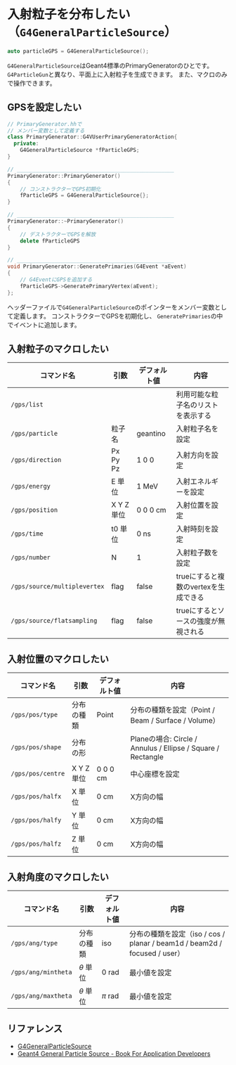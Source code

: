 # 入射粒子を分布したい（``G4GeneralParticleSource``）

```cpp
auto particleGPS = G4GeneralParticleSource();
```

``G4GeneralParticleSource``はGeant4標準のPrimaryGeneratorのひとです。
``G4ParticleGun``と異なり、平面上に入射粒子を生成できます。
また、マクロのみで操作できます。

## GPSを設定したい

```cpp
// PrimaryGenerator.hhで
// メンバー変数として定義する
class PrimaryGenerator::G4VUserPrimaryGeneratorAction{
  private:
    G4GeneralParticleSource *fParticleGPS;
}

// __________________________________________________
PrimaryGenerator::PrimaryGenerator()
{
    // コンストラクターでGPS初期化
    fParticleGPS = G4GeneralParticleSource{};
}

// __________________________________________________
PrimaryGenerator::~PrimaryGenerator()
{
    // デストラクターでGPSを解放
    delete fParticleGPS
}

// __________________________________________________
void PrimaryGenerator::GeneratePrimaries(G4Event *aEvent)
{
    // G4EventにGPSを追加する
    fParticleGPS->GeneratePrimaryVertex(aEvent);
};
```

ヘッダーファイルで``G4GeneralParticleSource``のポインターをメンバー変数として定義します。
コンストラクターでGPSを初期化し、
``GeneratePrimaries``の中でイベントに追加します。

## 入射粒子のマクロしたい

| コマンド名 | 引数 | デフォルト値 | 内容 |
|---|---|---|---|
| ``/gps/list`` | | | 利用可能な粒子名のリストを表示する |
| ``/gps/particle`` | 粒子名 | geantino | 入射粒子名を設定 |
| ``/gps/direction`` | Px Py Pz | 1 0 0 | 入射方向を設定 |
| ``/gps/energy`` | E 単位 | 1 MeV | 入射エネルギーを設定 |
| ``/gps/position`` | X Y Z 単位 | 0 0 0 cm | 入射位置を設定 |
| ``/gps/time`` | t0 単位 | 0 ns | 入射時刻を設定 |
| ``/gps/number`` | N | 1 | 入射粒子数を設定 |
| ``/gps/source/multiplevertex`` | flag | false | trueにすると複数のvertexを生成できる |
| ``/gps/source/flatsampling`` | flag | false | trueにするとソースの強度が無視される |

## 入射位置のマクロしたい

| コマンド名 | 引数 | デフォルト値 | 内容 |
|---|---|---|---|
| ``/gps/pos/type`` | 分布の種類 | Point | 分布の種類を設定（Point / Beam / Surface / Volume） |
| ``/gps/pos/shape`` | 分布の形 | | Planeの場合: Circle / Annulus / Ellipse / Square / Rectangle |
| ``/gps/pos/centre`` | X Y Z 単位 | 0 0 0 cm | 中心座標を設定 |
| ``/gps/pos/halfx`` | X 単位 | 0 cm | X方向の幅 |
| ``/gps/pos/halfy`` | Y 単位 | 0 cm | X方向の幅 |
| ``/gps/pos/halfz`` | Z 単位 | 0 cm | X方向の幅 |

## 入射角度のマクロしたい

| コマンド名 | 引数 | デフォルト値 | 内容 |
|---|---|---|---|
| ``/gps/ang/type`` | 分布の種類 | iso | 分布の種類を設定（iso / cos / planar / beam1d / beam2d / focused / user） |
| ``/gps/ang/mintheta`` | $\theta$ 単位 | 0 rad | 最小値を設定 |
| ``/gps/ang/maxtheta`` | $\theta$ 単位 | $\pi$ rad | 最小値を設定 |

## リファレンス

- [G4GeneralParticleSource](https://geant4.kek.jp/Reference/11.2.0/classG4GeneralParticleSource.html)
- [Geant4 General Particle Source - Book For Application Developers](https://geant4-userdoc.web.cern.ch/UsersGuides/ForApplicationDeveloper/html/GettingStarted/generalParticleSource.html)
